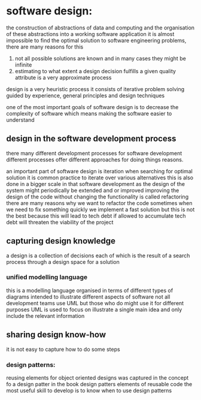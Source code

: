 # software design:
the construction of abstractions of data and computing and the organisation of these abstractions into a working software application 
it is almost impossible to find the optimal solution to software engineering problems, there are many reasons for this 
1. not all possible solutions are known and in many cases they might be infinite
2. estimating to what extent a design decision fulfills a given quality attribute is a very approximate process

design is a very heuristic process 
it consists of iterative problem solving guided by experience, general principles and design techniques

one of the most important goals of software design is to decrease the complexity of software which means making the software easier to understand 
## design in the software development process
there many different development processes for software development 
different processes offer different approaches for doing things reasons. 

an important part of software design is iteration 
when searching for optimal solution it is common practice to iterate over various alternatives 
this is also done in a bigger scale in that software development as the design of the system might periodically be extended and or improved 
improving the design of the code without changing the functionality is called refactoring 
there are many reasons why we want to refactor the code 
sometimes when we need to fix something quickly we implement a fast solution but this is not the best because this will lead to tech debt 
if allowed to accumulate tech debt will threaten the viability of the project


## capturing design knowledge
a design is a collection of decisions each of which is the result of a search process through a design space for a solution 

### unified modelling language
this is a modelling language organised in terms of different types of diagrams intended to illustrate different aspects of software 
not all development teams use UML but those who do might use it for different purposes
UML is used to focus on illustrate a single main idea and only include the relevant information 


## sharing design know-how
it is not easy to capture how to do some steps 
### design patterns:
reusing elements for object oriented designs was captured in the concept fo a design patter in the book design patters elements of reusable code 
the most useful skill to develop is to know when to use design patterns 
